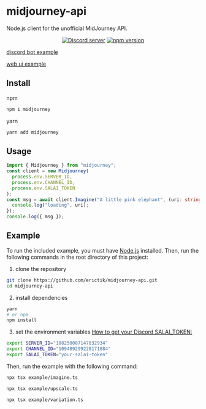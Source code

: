 # midjourney-api

Node.js client for the unofficial MidJourney API.

<div align="center">
	<p>
		<a href="https://discord.gg/GavuGHQbV4"><img src="https://img.shields.io/discord/1082500871478329374?color=5865F2&logo=discord&logoColor=white" alt="Discord server" /></a>
		<a href="https://www.npmjs.com/package/midjourney"><img src="https://img.shields.io/npm/v/midjourney.svg?maxAge=3600" alt="npm version" /></a>
	</p>
</div>

[discord bot example](https://github.com/erictik/midjourney-discord-wrapper/)

[web ui example](https://github.com/erictik/midjourney-ui/)


## Install

npm

```bash
npm i midjourney
```

yarn

```bash
yarn add midjourney
```

## Usage

```typescript
import { Midjourney } from "midjourney";
const client = new Midjourney(
  process.env.SERVER_ID,
  process.env.CHANNEL_ID,
  process.env.SALAI_TOKEN
);
const msg = await client.Imagine("A little pink elephant", (uri: string) => {
  console.log("loading", uri);
});
console.log({ msg });
```

## Example

To run the included example, you must have [Node.js](https://nodejs.org/en/) installed. Then, run the following commands in the root directory of this project:

1. clone the repository

```bash
git clone https://github.com/erictik/midjourney-api.git
cd midjourney-api
```

2. install dependencies

```bash
yarn
# or npm
npm install
```

3. set the environment variables
   [How to get your Discord SALAI_TOKEN:](https://www.androidauthority.com/get-discord-token-3149920/)

```bash
export SERVER_ID="108250087147832934"
export CHANNEL_ID="109489299228171884"
export SALAI_TOKEN="your-salai-token"
```

Then, run the example with the following command:

```bash
npx tsx example/imagine.ts
```

```bash
npx tsx example/upscale.ts
```

```bash
npx tsx example/variation.ts
```
